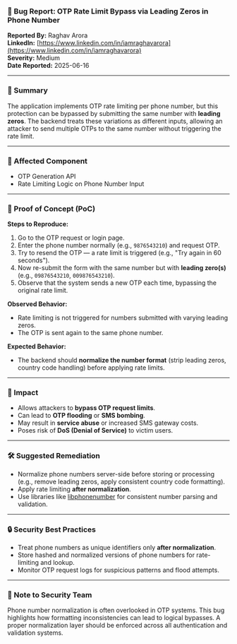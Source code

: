 ### 🐞 Bug Report: OTP Rate Limit Bypass via Leading Zeros in Phone Number

**Reported By:** Raghav Arora  
**LinkedIn:** [https://www.linkedin.com/in/iamraghavarora](https://www.linkedin.com/in/iamraghavarora)  
**Severity:** Medium  
**Date Reported:** 2025-06-16

---

### 📄 Summary

The application implements OTP rate limiting per phone number, but this protection can be bypassed by submitting the same number with **leading zeros**. The backend treats these variations as different inputs, allowing an attacker to send multiple OTPs to the same number without triggering the rate limit.

---

### 📌 Affected Component

- OTP Generation API  
- Rate Limiting Logic on Phone Number Input  

---

### 🚨 Proof of Concept (PoC)

**Steps to Reproduce:**

1. Go to the OTP request or login page.
2. Enter the phone number normally (e.g., `9876543210`) and request OTP.
3. Try to resend the OTP — a rate limit is triggered (e.g., "Try again in 60 seconds").
4. Now re-submit the form with the same number but with **leading zero(s)** (e.g., `09876543210`, `009876543210`).
5. Observe that the system sends a new OTP each time, bypassing the original rate limit.

**Observed Behavior:**

- Rate limiting is not triggered for numbers submitted with varying leading zeros.
- The OTP is sent again to the same phone number.

**Expected Behavior:**

- The backend should **normalize the number format** (strip leading zeros, country code handling) before applying rate limits.

---

### 🎯 Impact

- Allows attackers to **bypass OTP request limits**.
- Can lead to **OTP flooding** or **SMS bombing**.
- May result in **service abuse** or increased SMS gateway costs.
- Poses risk of **DoS (Denial of Service)** to victim users.

---

### 🛠️ Suggested Remediation

- Normalize phone numbers server-side before storing or processing (e.g., remove leading zeros, apply consistent country code formatting).
- Apply rate limiting **after normalization**.
- Use libraries like [libphonenumber](https://github.com/google/libphonenumber) for consistent number parsing and validation.

---

### 🔒 Security Best Practices

- Treat phone numbers as unique identifiers only **after normalization**.
- Store hashed and normalized versions of phone numbers for rate-limiting and lookup.
- Monitor OTP request logs for suspicious patterns and flood attempts.

---

### 🙏 Note to Security Team

Phone number normalization is often overlooked in OTP systems. This bug highlights how formatting inconsistencies can lead to logical bypasses. A proper normalization layer should be enforced across all authentication and validation systems.
